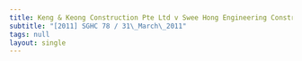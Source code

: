 ```yaml
---
title: Keng & Keong Construction Pte Ltd v Swee Hong Engineering Construction Pte Ltd
subtitle: "[2011] SGHC 78 / 31\_March\_2011"
tags: null
layout: single
---
```


